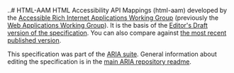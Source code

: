 ..# HTML-AAM
HTML Accessibility API Mappings (html-aam) developed by the [Accessible Rich Internet Applications Working Group](https://www.w3.org/WAI/ARIA/) (previously the [Web Applications Working Group](https://www.w3.org/2019/webapps/)). It is the basis of the [Editor's Draft version of the specification](https://w3c.github.io/html-aam/).  You can also compare against [the most recent published version](https://www.w3.org/TR/html-aam-1.0/).

This specification was part of the [ARIA suite](https://www.w3.org/WAI/ARIA/deliverables). General information about editing the specification is in the [main ARIA repository readme](https://github.com/w3c/aria/).


